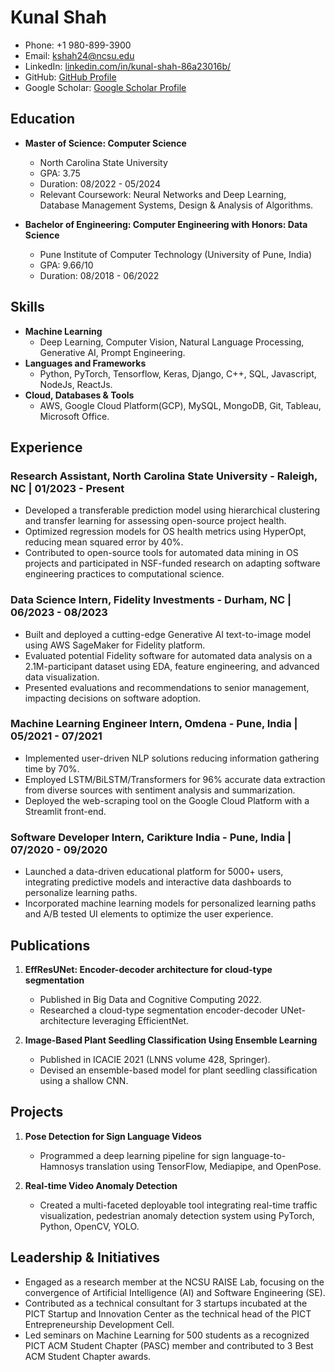 # Kunal Shah

- Phone: +1 980-899-3900 
- Email: kshah24@ncsu.edu 
- LinkedIn: [linkedin.com/in/kunal-shah-86a23016b/](https://linkedin.com/in/kunal-shah-86a23016b/)
- GitHub: [GitHub Profile](https://github.com/<your-github-username>)
- Google Scholar: [Google Scholar Profile](https://scholar.google.com/citations?user=<your-google-scholar-id>)

## Education
- **Master of Science: Computer Science**
  - North Carolina State University 
  - GPA: 3.75
  - Duration: 08/2022 - 05/2024
  - Relevant Coursework: Neural Networks and Deep Learning, Database Management Systems, Design & Analysis of Algorithms.

- **Bachelor of Engineering: Computer Engineering with Honors: Data Science**
  - Pune Institute of Computer Technology (University of Pune, India)
  - GPA: 9.66/10
  - Duration: 08/2018 - 06/2022

## Skills
- **Machine Learning**
  - Deep Learning, Computer Vision, Natural Language Processing, Generative AI, Prompt Engineering.
- **Languages and Frameworks**
  - Python, PyTorch, Tensorflow, Keras, Django, C++, SQL, Javascript, NodeJs, ReactJs.
- **Cloud, Databases & Tools**
  - AWS, Google Cloud Platform(GCP), MySQL, MongoDB, Git, Tableau, Microsoft Office.

## Experience
### Research Assistant, North Carolina State University - Raleigh, NC | 01/2023 - Present
- Developed a transferable prediction model using hierarchical clustering and transfer learning for assessing open-source project health.
- Optimized regression models for OS health metrics using HyperOpt, reducing mean squared error by 40%.
- Contributed to open-source tools for automated data mining in OS projects and participated in NSF-funded research on adapting software engineering practices to computational science.

### Data Science Intern, Fidelity Investments - Durham, NC | 06/2023 - 08/2023
- Built and deployed a cutting-edge Generative AI text-to-image model using AWS SageMaker for Fidelity platform.
- Evaluated potential Fidelity software for automated data analysis on a 2.1M-participant dataset using EDA, feature engineering, and advanced data visualization.
- Presented evaluations and recommendations to senior management, impacting decisions on software adoption.

### Machine Learning Engineer Intern, Omdena - Pune, India | 05/2021 - 07/2021
- Implemented user-driven NLP solutions reducing information gathering time by 70%.
- Employed LSTM/BiLSTM/Transformers for 96% accurate data extraction from diverse sources with sentiment analysis and summarization.
- Deployed the web-scraping tool on the Google Cloud Platform with a Streamlit front-end.

### Software Developer Intern, Carikture India - Pune, India | 07/2020 - 09/2020
- Launched a data-driven educational platform for 5000+ users, integrating predictive models and interactive data dashboards to personalize learning paths.
- Incorporated machine learning models for personalized learning paths and A/B tested UI elements to optimize the user experience.

## Publications
1. **EffResUNet: Encoder-decoder architecture for cloud-type segmentation**
   - Published in Big Data and Cognitive Computing 2022.
   - Researched a cloud-type segmentation encoder-decoder UNet-architecture leveraging EfficientNet.

2. **Image-Based Plant Seedling Classification Using Ensemble Learning**
   - Published in ICACIE 2021 (LNNS volume 428, Springer).
   - Devised an ensemble-based model for plant seedling classification using a shallow CNN.

## Projects
1. **Pose Detection for Sign Language Videos**
   - Programmed a deep learning pipeline for sign language-to-Hamnosys translation using TensorFlow, Mediapipe, and OpenPose.

2. **Real-time Video Anomaly Detection**
   - Created a multi-faceted deployable tool integrating real-time traffic visualization, pedestrian anomaly detection system using PyTorch, Python, OpenCV, YOLO.

## Leadership & Initiatives
- Engaged as a research member at the NCSU RAISE Lab, focusing on the convergence of Artificial Intelligence (AI) and Software Engineering (SE).
- Contributed as a technical consultant for 3 startups incubated at the PICT Startup and Innovation Center as the technical head of the PICT Entrepreneurship Development Cell.
- Led seminars on Machine Learning for 500 students as a recognized PICT ACM Student Chapter (PASC) member and contributed to 3 Best ACM Student Chapter awards.

